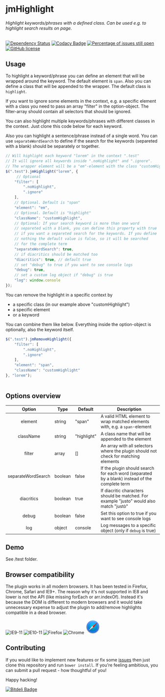 jmHighlight
==============

###### Highlight keywords/phrases with a defined class. Can be used e.g. to highlight search results on page.

[![Dependency Status](https://www.versioneye.com/user/projects/55893384306662001e0000e8/badge.svg?style=flat)](https://www.versioneye.com/user/projects/55893384306662001e0000e8)
[![Codacy Badge](https://api.codacy.com/project/badge/grade/27a3ed45370f41e89b02073b214c18a7)](https://www.codacy.com/app/julmot/jmHighlight)
[![Percentage of issues still open](http://isitmaintained.com/badge/open/julmot/jmHighlight.svg)](http://isitmaintained.com/project/julmot/jmHighlight "Percentage of issues still open")
[![GitHub license](https://img.shields.io/badge/license-MIT-blue.svg)](https://raw.githubusercontent.com/julmot/jmHighlight/master/LICENSE)

Usage
--------
To highlight a keyword/phrase you can define an element that will be wrapped around the
keyword. The default element is `span`. Also you can define a class that will be appended
to the wrapper. The default class is `highlight`. 

If you want to ignore some elements in the context, e.g. a specific element with a class you need to
pass an array "filter" in the option-object. The filter-array should contain all selectors that should be ignored.

You can also highlight multiple keywords/phrases with different classes in the context. Just clone this code below for each keyword.

Also you can highlight a sentence/phrase instead of a single word. You can use `separateWordSearch`
to define if the search for the keywords (separeted with a blank) should
be separately or together.
```javascript
// Will highlight each keyword "lorem" in the context ".test"
// It will ignore all keywords inside ".noHighlight" and ".ignore".
// The wrapper element will be a "em"-element with the class "customHighlight"
$(".test").jmHighlight("lorem", {
     // Optional
    "filter": [
        ".noHighlight",
        ".ignore"
    ],
    // Optional. Default is "span"
    "element": "em",
    // Optional. Default is "highlight"
    "className": "customHighlight",
    // Optional: If your search keyword is more than one word
    // separeted with a blank, you can define this property with true
    // if you want a separeted search for the keywords. If you define
    // nothing the default value is false, so it will be searched
    // for the complete term
    "separateWordSearch": true,
    // if diacritics should be matched too
    "diacritics": true, // default true
    // set "debug" to true if you want to see console logs
    "debug": true,
    // set a custom log object if "debug" is true
    "log": window.console
});
```
You can remove the highlight in a specific context by
 - a specific class (in our example above "customHighlight")
 - a specific element
 - or a keyword
 
You can combine them like below. Everything inside the option-object is optionally, also the keyword itself.

```javascript
$(".test").jmRemoveHighlight({
    "filter": [
        ".noHighlight",
        ".ignore"
    ],
    "element": "span",
    "className": "customHighlight"
}, "lorem");
		
```
Options overview
--------

|       Option       	| Type    	| Default     	| Description                                                                                    	|
|:------------------:	|---------	|-------------	|------------------------------------------------------------------------------------------------	|
| element            	| string  	| "span"      	| A valid HTML element to wrap matched elements with, e.g. a `span`-element                      	|
| className          	| string  	| "highlight" 	| A class name that will be appended to the element                                              	|
| filter             	| array   	| []          	| An array with all selectors where the plugin should not check for matching elements            	|
| separateWordSearch 	| boolean 	| false       	| If the plugin should search for each word (separated by a blank) instead of the complete term  	|
| diacritics         	| boolean 	| true        	| If diacritic characters should be matched. For example "justo" would also match "justò"       	|
| debug              	| boolean 	| false       	| Set this option to true if you want to see console logs                                        	|
| log                	| object  	| console     	| Log messages to a specific object (only if `debug` is true)                                    	|

Demo
--------
See /test folder.

Browser compatibility
--------
The plugin works in all modern browsers. It has been tested in Firefox, Chrome, Safari and IE9+. The reason why it's not supported in IE8 and lower is not the API (like missing forEach or arr.indexOf). Instead it's because the DOM is different to modern browsers and it would take unnecessary expense to adjust the plugin to add/remove highlights compatible in a dead browser.

![IE9-11](https://raw.githubusercontent.com/alrra/browser-logos/master/internet-explorer/internet-explorer_48x48.png) ![IE10-11](https://raw.githubusercontent.com/alrra/browser-logos/master/internet-explorer-tile/internet-explorer-tile_48x48.png) ![Firefox](https://raw.githubusercontent.com/alrra/browser-logos/master/firefox/firefox_48x48.png) ![Chrome](https://raw.githubusercontent.com/alrra/browser-logos/master/chrome/chrome_48x48.png) ![Safari](https://raw.githubusercontent.com/alrra/browser-logos/master/safari/safari_48x48.png)

Contributing
------------
If you would like to implement new features or fix some [issues](http://github.com/julmot/jmHighlight/issues) 
then just clone this repository and run `bower install`.
If you're feeling ambitious, you can submit a pull request - how thoughtful
of you!

Happy hacking!


[![Bitdeli Badge](https://d2weczhvl823v0.cloudfront.net/julmot/jmhighlight/trend.png)](https://github.com/julmot/jmHighlight)